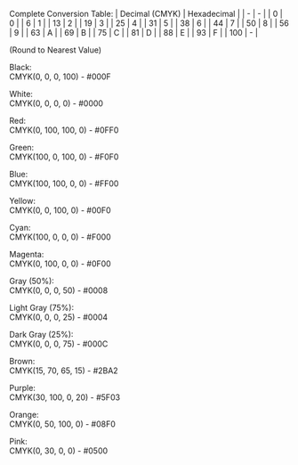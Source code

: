 Complete Conversion Table:
| Decimal (CMYK) | Hexadecimal |
| - | - |
| 0 | 0 |
| 6 | 1 |
| 13 | 2 |
| 19 | 3 |
| 25 | 4 |
| 31 | 5 |
| 38 | 6 |
| 44 | 7 |
| 50 | 8 |
| 56 | 9 |
| 63 | A |
| 69 | B |
| 75 | C |
| 81 | D |
| 88 | E |
| 93 | F |
| 100 | - |  

 (Round to Nearest Value)

Black:  
CMYK(0, 0, 0, 100) - #000F

White:  
CMYK(0, 0, 0, 0) - #0000

Red:  
CMYK(0, 100, 100, 0) - #0FF0

Green:  
CMYK(100, 0, 100, 0) - #F0F0

Blue:  
CMYK(100, 100, 0, 0) - #FF00

Yellow:  
CMYK(0, 0, 100, 0) - #00F0

Cyan:  
CMYK(100, 0, 0, 0) - #F000

Magenta:  
CMYK(0, 100, 0, 0) - #0F00

Gray (50%):  
CMYK(0, 0, 0, 50) - #0008

Light Gray (75%):  
CMYK(0, 0, 0, 25) - #0004

Dark Gray (25%):  
CMYK(0, 0, 0, 75) - #000C

Brown:  
CMYK(15, 70, 65, 15) - #2BA2

Purple:  
CMYK(30, 100, 0, 20) - #5F03

Orange:  
CMYK(0, 50, 100, 0) - #08F0

Pink:  
CMYK(0, 30, 0, 0) - #0500
